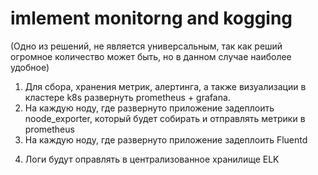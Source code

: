 # imlement monitorng and kogging

(Одно из решений, не является универсальным, так как реший огромное количество может быть, но в данном случае наиболее удобное)
1. Для сбора, хранения метрик, алертинга, а также визуализации в кластере k8s развернуть prometheus + grafana.
2. На каждую ноду, где развернуто приложение задеплоить noode_exporter, который будет собирать и отправлять метрики в prometheus
3. На каждую ноду, где развернуто приложение задеплоить Fluentd  
4) Логи будут оправлять в централизованное хранилище ELK 
